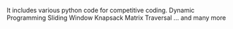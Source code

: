 It includes various python code for competitive coding.
Dynamic Programming
Sliding Window
Knapsack
Matrix Traversal
... and many more
